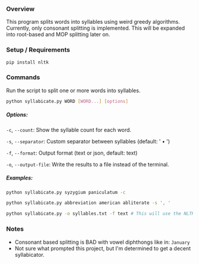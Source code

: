### Overview

This program splits words into syllables using weird greedy algorithms. Currently, only consonant splitting is implemented. This will be expanded into root-based and MOP splitting later on.

### Setup / Requirements

```bash
pip install nltk
```

### Commands

Run the script to split one or more words into syllables.

```bash
python syllabicate.py WORD [WORD...] [options]
```

##### Options:

`-c`, `--count`: Show the syllable count for each word.

`-s`, ``--separator``: Custom separator between syllables (default: ' • ')

`-f`, `--format`: Output format (text or json, default: text)

`-o`, `--output-file`: Write the results to a file instead of the terminal.

##### Examples:

```bash
python syllabicate.py syzygium paniculatum -c
```

```bash
python syllabicate.py abbreviation american abliterate -s ', '
```

```bash
python syllabicate.py -o syllables.txt -f text # This will use the NLTK word corpus as input and output a text file.
```

### Notes

- Consonant based splitting is BAD with vowel diphthongs like in: `January`
- Not sure what prompted this project, but I'm determined to get a decent syllabicator.
